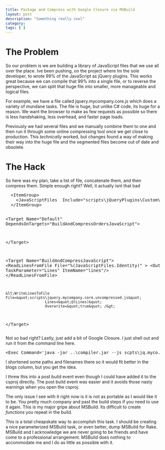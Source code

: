 ```yaml
---
title: Package and Compress with Google Closure via MSBuild
layout: post
description: "Something really cool"
category:
tags: [ ]
---
```




<h1>The Problem</h1>  <p>So our problem is we are building a library of JavaScript files that we use all over the place. Ive been pushing, on the project where Im the sole developer, to wrote 99% of the JavaScript as jQuery plugins. This works great because we can compile that 99% into a single file, or to reverse the perspective, we can split that huge file into smaller, more manageable and logical files. </p>  <p>For example, we have a file called jquery.mycompany.core.js which does a variety of mundane tasks. The file is huge, but unlike C# code, its huge for a reason. We want the browser to make as few requests as possible so there is less handshaking, less overhead, and faster page loads. </p>  <p>Previously we had several files and we manually combine them to one and then run it through some online compressing tool once we get close to production. This <em>technically </em>worked, but changes found a way of making their way into the huge file and the segmented files become out of date and obsolete.</p>  <h1>The Hack</h1>  <p>So here was my plan, take a list of file, concatenate them, and then compress them. Simple enough right? Well, it actually isnt that bad</p>  <pre class="xml" name="code">  &lt;ItemGroup&gt;
    &lt;JavaScriptFiles  Include=&quot;scripts\jQueryPlugins\Custom\core\**\*.js&quot; /&gt;
  &lt;/ItemGroup&gt;

  &lt;Target Name=&quot;Default&quot; DependsOnTargets=&quot;BuildAndCompressOrdersJavaScript&quot;&gt;

  &lt;/Target&gt;

  &lt;Target Name=&quot;BuildAndCompressJavaScript&quot;&gt;
    &lt;ReadLinesFromFile File=&quot;%(JavaScriptFiles.Identity)&quot; &gt;
      &lt;Output
          TaskParameter=&quot;Lines&quot;
          ItemName=&quot;lines&quot;/&gt;
    &lt;/ReadLinesFromFile&gt;

    &lt;WriteLinesToFile File=&quot;scripts\jquery.mycompany.core.uncompressed.js&quot;
                      Lines=&quot;@(Lines)&quot;
                      Overwrite=&quot;true&quot; /&gt;


  &lt;/Target&gt;</pre>

<p>Not so bad right? Lastly, just add a bit of Google Closure. I just shell out and run it from the command line here.</p>

<pre class="xml" name="code">&lt;Exec Command='java -jar ..\compiler.jar --js scpts\jq.myco.core.un.js &gt; scpts\jq.myco.core.js' /&gt;</pre>

<p>I shortened some paths and filenames there so it would fit better in the blogs column, but you get the idea. </p>

<p>I threw this into a post build event even though I could have added it to the csproj directly. The post build event was easier and it avoids those nasty warnings when you open the csproj. </p>

<p>The only issue I see with it right now is it is not as portable as I would like it to be. You pretty much company and past the build steps if you need to use it again. This is my major gripe about MSBuild. Its difficult to create <em>functions</em> you repeat in the build. </p>

<p>This is a total cheapskate way to accomplish this task. I should be creating a nice parameterized MSBuild task, or even better, dump MSBuild for Rake. MSBuild and I acknowledge we are never going to be friends and have come to a professional arrangement. MSBuild does nothing to accommodate me and I do as little as possible with it.</p>
